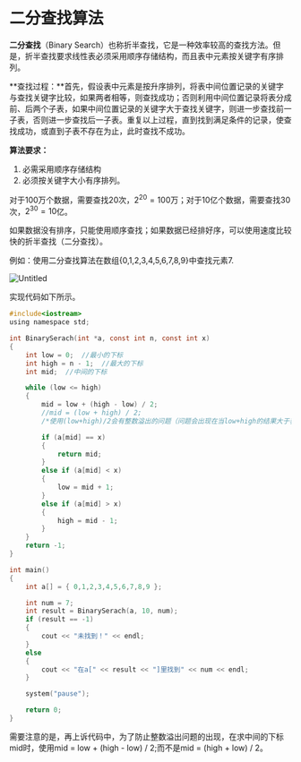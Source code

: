 # 二分查找算法

**二分查找**（Binary Search）也称折半查找，它是一种效率较高的查找方法。但是，折半查找要求线性表必须采用顺序存储结构，而且表中元素按关键字有序排列。

**查找过程：**首先，假设表中元素是按升序排列，将表中间位置记录的关键字与查找关键字比较，如果两者相等，则查找成功；否则利用中间位置记录将表分成前、后两个子表，如果中间位置记录的关键字大于查找关键字，则进一步查找前一子表，否则进一步查找后一子表。重复以上过程，直到找到满足条件的记录，使查找成功，或直到子表不存在为止，此时查找不成功。

**算法要求：**

1. 必需采用顺序存储结构
2. 必须按关键字大小有序排列。

对于100万个数据，需要查找20次，$2^{20} = 100$万；对于10亿个数据，需要查找30次，$2^{30} = 10$亿。

如果数据没有排序，只能使用顺序查找；如果数据已经排好序，可以使用速度比较快的折半查找（二分查找）。

例如：使用二分查找算法在数组{0,1,2,3,4,5,6,7,8,9}中查找元素7.

![Untitled](%E4%BA%8C%E5%88%86%E6%9F%A5%E6%89%BE%E7%AE%97%E6%B3%95%202e8bb/Untitled.png)

实现代码如下所示。

```c
#include<iostream>
using namespace std;

int BinarySerach(int *a, const int n, const int x)
{
	int low = 0;  //最小的下标
	int high = n - 1;  //最大的下标
	int mid;  //中间的下标

	while (low <= high)
	{
		mid = low + (high - low) / 2;  
		//mid = (low + high) / 2;  
		/*使用(low+high)/2会有整数溢出的问题（问题会出现在当low+high的结果大于表达式结果类型所能表示的最大值时，这样，产生溢出后再/2是不会产生正确结果的，而low+((high-low)/2)不存在这个问题*/

		if (a[mid] == x)
		{
			return mid;
		}
		else if (a[mid] < x)
		{
			low = mid + 1;
		}
		else if (a[mid] > x)
		{
			high = mid - 1;
		}
	}
	return -1;
}

int main()
{
	int a[] = { 0,1,2,3,4,5,6,7,8,9 };

	int num = 7;
	int result = BinarySerach(a, 10, num);
	if (result == -1)
	{
		cout << "未找到！" << endl;
	}
	else
	{
		cout << "在a[" << result << "]里找到" << num << endl;
	}

	system("pause");

	return 0;
}
```

需要注意的是，再上诉代码中，为了防止整数溢出问题的出现，在求中间的下标mid时，使用mid = low + (high - low) / 2;而不是mid = (high + low) / 2。
